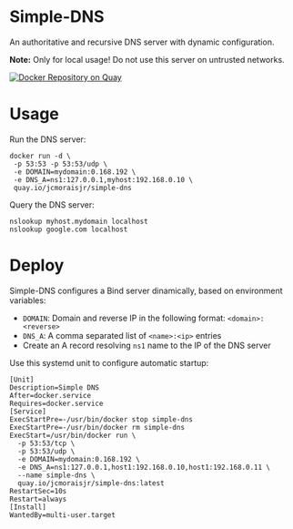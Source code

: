 # Simple-DNS

An authoritative and recursive DNS server with dynamic configuration.

**Note:** Only for local usage! Do not use this server on untrusted networks.

[![Docker Repository on Quay](https://quay.io/repository/jcmoraisjr/simple-dns/status "Docker Repository on Quay")](https://quay.io/repository/jcmoraisjr/simple-dns)

# Usage

Run the DNS server:

    docker run -d \
     -p 53:53 -p 53:53/udp \
     -e DOMAIN=mydomain:0.168.192 \
     -e DNS_A=ns1:127.0.0.1,myhost:192.168.0.10 \
     quay.io/jcmoraisjr/simple-dns

Query the DNS server:

    nslookup myhost.mydomain localhost
    nslookup google.com localhost

# Deploy

Simple-DNS configures a Bind server dinamically, based on environment variables:

* `DOMAIN`: Domain and reverse IP in the following format: `<domain>:<reverse>`
* `DNS_A`: A comma separated list of `<name>:<ip>` entries
* Create an A record resolving `ns1` name to the IP of the DNS server

Use this systemd unit to configure automatic startup:

    [Unit]
    Description=Simple DNS
    After=docker.service
    Requires=docker.service
    [Service]
    ExecStartPre=-/usr/bin/docker stop simple-dns
    ExecStartPre=-/usr/bin/docker rm simple-dns
    ExecStart=/usr/bin/docker run \
      -p 53:53/tcp \
      -p 53:53/udp \
      -e DOMAIN=mydomain:0.168.192 \
      -e DNS_A=ns1:127.0.0.1,host1:192.168.0.10,host1:192.168.0.11 \
      --name simple-dns \
      quay.io/jcmoraisjr/simple-dns:latest
    RestartSec=10s
    Restart=always
    [Install]
    WantedBy=multi-user.target
